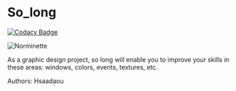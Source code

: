 # So_long

[![Codacy Badge](https://api.codacy.com/project/badge/Grade/a7ea133692384ce898799f497288e766)](https://app.codacy.com/gh/hassansaadfr/so_long?utm_source=github.com&utm_medium=referral&utm_content=hassansaadfr/so_long&utm_campaign=Badge_Grade_Settings)

![Norminette](https://github.com/hassansaadfr/so_long/workflows/norminette3/badge.svg)

As a graphic design project, so long will enable you to improve your skills in these
areas: windows, colors, events, textures, etc.

Authors:
Hsaadaou
